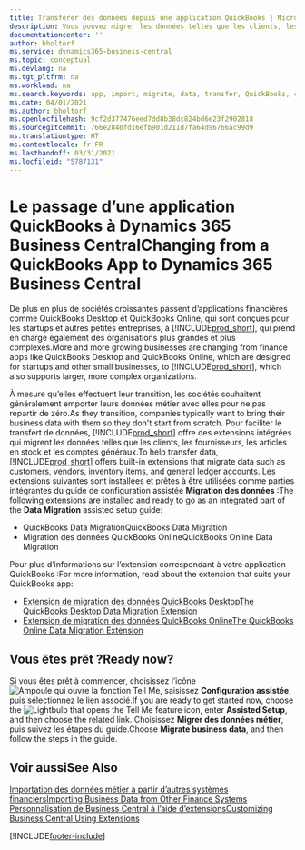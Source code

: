 ```yaml
---
title: Transférer des données depuis une application QuickBooks | Microsoft Docs
description: Vous pouvez migrer les données telles que les clients, les fournisseurs, les articles en stock et les comptes généraux des applications QuickBooks vers Business Central.
documentationcenter: ''
author: bholtorf
ms.service: dynamics365-business-central
ms.topic: conceptual
ms.devlang: na
ms.tgt_pltfrm: na
ms.workload: na
ms.search.keywords: app, import, migrate, data, transfer, QuickBooks, customize
ms.date: 04/01/2021
ms.author: bholtorf
ms.openlocfilehash: 9cf2d377476eed7dd8b38dc824bd6e23f2902818
ms.sourcegitcommit: 766e2840fd16efb901d211d7fa64d96766ac99d9
ms.translationtype: HT
ms.contentlocale: fr-FR
ms.lasthandoff: 03/31/2021
ms.locfileid: "5787131"
---
```

# <a name="changing-from-a-quickbooks-app-to-dynamics-365-business-central"></a><span data-ttu-id="db239-103">Le passage d’une application QuickBooks à Dynamics 365 Business Central</span><span class="sxs-lookup"><span data-stu-id="db239-103">Changing from a QuickBooks App to Dynamics 365 Business Central</span></span>
<span data-ttu-id="db239-104">De plus en plus de sociétés croissantes passent d’applications financières comme QuickBooks Desktop et QuickBooks Online, qui sont conçues pour les startups et autres petites entreprises, à [!INCLUDE[prod_short](includes/prod_short.md)], qui prend en charge également des organisations plus grandes et plus complexes.</span><span class="sxs-lookup"><span data-stu-id="db239-104">More and more growing businesses are changing from finance apps like QuickBooks Desktop and QuickBooks Online, which are designed for startups and other small businesses, to [!INCLUDE[prod_short](includes/prod_short.md)], which also supports larger, more complex organizations.</span></span> 

<span data-ttu-id="db239-105">À mesure qu’elles effectuent leur transition, les sociétés souhaitent généralement emporter leurs données métier avec elles pour ne pas repartir de zéro.</span><span class="sxs-lookup"><span data-stu-id="db239-105">As they transition, companies typically want to bring their business data with them so they don't start from scratch.</span></span> <span data-ttu-id="db239-106">Pour faciliter le transfert de données, [!INCLUDE[prod_short](includes/prod_short.md)] offre des extensions intégrées qui migrent les données telles que les clients, les fournisseurs, les articles en stock et les comptes généraux.</span><span class="sxs-lookup"><span data-stu-id="db239-106">To help transfer data, [!INCLUDE[prod_short](includes/prod_short.md)] offers built-in extensions that migrate data such as customers, vendors, inventory items, and general ledger accounts.</span></span> <span data-ttu-id="db239-107">Les extensions suivantes sont installées et prêtes à être utilisées comme parties intégrantes du guide de configuration assistée **Migration des données** :</span><span class="sxs-lookup"><span data-stu-id="db239-107">The following extensions are installed and ready to go as an integrated part of the **Data Migration** assisted setup guide:</span></span>

* <span data-ttu-id="db239-108">QuickBooks Data Migration</span><span class="sxs-lookup"><span data-stu-id="db239-108">QuickBooks Data Migration</span></span> 
* <span data-ttu-id="db239-109">Migration des données QuickBooks Online</span><span class="sxs-lookup"><span data-stu-id="db239-109">QuickBooks Online Data Migration</span></span>

<span data-ttu-id="db239-110">Pour plus d’informations sur l’extension correspondant à votre application QuickBooks :</span><span class="sxs-lookup"><span data-stu-id="db239-110">For more information, read about the extension that suits your QuickBooks app:</span></span>   

* [<span data-ttu-id="db239-111">Extension de migration des données QuickBooks Desktop</span><span class="sxs-lookup"><span data-stu-id="db239-111">The QuickBooks Desktop Data Migration Extension</span></span>](ui-extensions-quickbooks-data-migration.md)
* [<span data-ttu-id="db239-112">Extension de migration des données QuickBooks Online</span><span class="sxs-lookup"><span data-stu-id="db239-112">The QuickBooks Online Data Migration Extension</span></span>](ui-extensions-quickbooks-online-data-migration.md)

## <a name="ready-now"></a><span data-ttu-id="db239-113">Vous êtes prêt ?</span><span class="sxs-lookup"><span data-stu-id="db239-113">Ready now?</span></span>
<span data-ttu-id="db239-114">Si vous êtes prêt à commencer, choisissez l’icône ![Ampoule qui ouvre la fonction Tell Me](media/ui-search/search_small.png "Dites-moi ce que vous voulez faire"), saisissez **Configuration assistée**, puis sélectionnez le lien associé.</span><span class="sxs-lookup"><span data-stu-id="db239-114">If you are ready to get started now, choose the ![Lightbulb that opens the Tell Me feature](media/ui-search/search_small.png "Tell me what you want to do") icon, enter **Assisted Setup**, and then choose the related link.</span></span> <span data-ttu-id="db239-115">Choisissez **Migrer des données métier**, puis suivez les étapes du guide.</span><span class="sxs-lookup"><span data-stu-id="db239-115">Choose **Migrate business data**, and then follow the steps in the guide.</span></span>

## <a name="see-also"></a><span data-ttu-id="db239-116">Voir aussi</span><span class="sxs-lookup"><span data-stu-id="db239-116">See Also</span></span>
[<span data-ttu-id="db239-117">Importation des données métier à partir d’autres systèmes financiers</span><span class="sxs-lookup"><span data-stu-id="db239-117">Importing Business Data from Other Finance Systems</span></span>](across-import-data-configuration-packages.md)  
[<span data-ttu-id="db239-118">Personnalisation de Business Central à l’aide d’extensions</span><span class="sxs-lookup"><span data-stu-id="db239-118">Customizing Business Central Using Extensions</span></span>](ui-extensions.md)   


[!INCLUDE[footer-include](includes/footer-banner.md)]